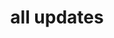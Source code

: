 ---
title: all updates
linktitle: updates
description: pypyr news, releases & updates.
cascade:
    list_include_date: true
    list_pages_to_list: regular-recursive
    list_show_top_level_section_tabs: true
    list_sort: list/sort/hugo-default.html
    list_style: section-list/cards
seo_is_carousel: true
---